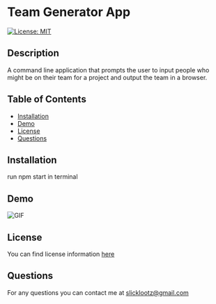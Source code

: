
# Team Generator App

[![License: MIT](https://img.shields.io/badge/License-MIT-yellow.svg)](https://opensource.org/licenses/MIT)

## Description

A command line application that prompts the user to input people who might be on their team for a project and output the team in a browser.

## Table of Contents

- [Installation](#installation)
- [Demo](#Demo)
- [License](#license)
- [Questions](#questions)

## Installation

run npm start in terminal

## Demo

![GIF](./Assets/Team-Generator.gif)

## License

You can find license information [here](https://opensource.org/licenses/MIT)

## Questions

For any questions you can contact me at slicklootz@gmail.com

    